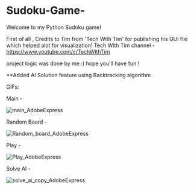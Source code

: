 # Sudoku-Game-
Welcome to my Python Sudoku game!

First of all , Credits to Tim from 'Tech With Tim' for publishing his GUI file which helped alot for visualization!
Tech With Tim channel - https://www.youtube.com/c/TechWithTim

project logic was done by me :) hope you'll have fun !

**Added AI Solution feature using Backtracking algorithm

GIFs:

Main - 

![main_AdobeExpress](https://user-images.githubusercontent.com/87577792/180676863-24bcec3e-93c3-4c7b-aaa2-5f7c80f3d9b4.gif)

Random Board - 

![Random_board_AdobeExpress](https://user-images.githubusercontent.com/87577792/180677380-e501f363-9575-45e5-99c4-cd98394c3f69.gif)

Play -

![Play_AdobeExpress](https://user-images.githubusercontent.com/87577792/180676891-6820fdfd-c11e-4e68-86e3-3a64d480e079.gif)

Solve AI - 

![solve_ai_copy_AdobeExpress](https://user-images.githubusercontent.com/87577792/180677125-0fa9fac9-cb1f-42d6-a2dd-c428f5e25289.gif)

